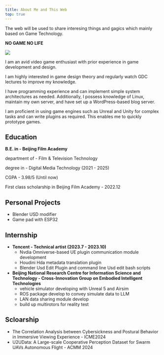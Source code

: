 ```yaml
---
title: About Me and This Web
top: true
---
```

The web will be used to share interesing things and gagics which mainly based on Game Technology.

**NO GAME NO LIFE**

![](/images/photo.jpg)

I am an avid video game enthusiast with prior experience in game development and design.

I am highly interested in game design theory and regularly watch GDC lectures to improve my knowledge.

I have programming experience and can implement simple system architectures as needed. Additionally, I possess knowledge of Linux, maintain my own server, and have set up a WordPress-based blog server.

I am proficient in using game engines such as Unreal and Unity for complex tasks and can write plugins as required. This enables me to quickly prototype games.

## Education

**B.E. in - Beijing Film Academy**

department of - Film & Television Technology

degree in - Digital Media Technology (2021 - 2025)

CGPA - 3.98/5 (Until now)

First class scholarship in Beijing Film Academy - 2022.12

## Personal Projects

- Blender USD modifier
- Game pad with ESP32
  
## Internship

- **Tencent - Technical artist (2023.7 - 2023.10)**
  - Nvdia Omniverse-based UE plugin communication module development
  - Houdini Hda metadata translation plugin
  - Blender Usd Edit Plugin and command line Usd edit bash scripts
- **Beijing National Research Centre for Information Science and Technology - Cross-Innovation Group on Embodied Intelligent Technologies**
  - vehicle simulator developing with Unreal 5 and Airsim
  - ROS package develop to convey simulate data to LLM
  - LAN data sharing module develop
  - build up multirotors for reality test

## Scloarship
- The Correlation Analysis between Cybersickness and Postural Behavior in Immersive Viewing Experience - ICME2024
- U2UData: A Large-scale Cooperative Perception Dataset for Swarm UAVs Autonomous Flight - ACMM 2024